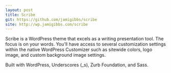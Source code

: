 ```yaml
---
layout: post
title: Scribe
git: https://github.com/jamigibbs/scribe
site: http://wp.jamigibbs.com/scribe
---
```


Scribe is a WordPress theme that excels as a writing presentation tool. The focus is on your words. You'll have access to several customization settings within the native WordPress Customizer such as sitewide colors, logo image, and custom background image settings.

Built with WordPress, Underscores (_s), Zurb Foundation, and Sass.
